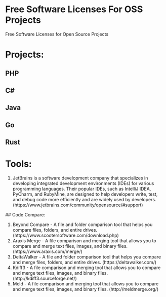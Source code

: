 # Free Software Licenses For OSS Projects
Free Software Licenses for Open Source Projects
# Projects:
## PHP
## C#
## Java
## Go
## Rust
# Tools:
<ol>
  <li>JetBrains is a software development company that specializes in developing integrated development environments (IDEs) for various programming languages. Their popular IDEs, such as IntelliJ IDEA, PyCharm, and RubyMine, are designed to help developers write, test, and debug code more efficiently and are widely used by developers. (https://www.jetbrains.com/community/opensource/#support)</li>
</ol>
## Code Compare:
<ol>
  <li>Beyond Compare - A file and folder comparison tool that helps you compare files, folders, and entire drives. (https://www.scootersoftware.com/download.php)</li>
  <li>Araxis Merge - A file comparison and merging tool that allows you to compare and merge text files, images, and binary files. (https://www.araxis.com/merge/)</li>
  <li>DeltaWalker - A file and folder comparison tool that helps you compare and merge files, folders, and entire drives. (https://deltawalker.com/)</li>
  <li>Kdiff3 - A file comparison and merging tool that allows you to compare and merge text files, images, and binary files. (http://kdiff3.sourceforge.net/)</li>
  <li>Meld - A file comparison and merging tool that allows you to compare and merge text files, images, and binary files. (http://meldmerge.org/)</li>
</ol>
